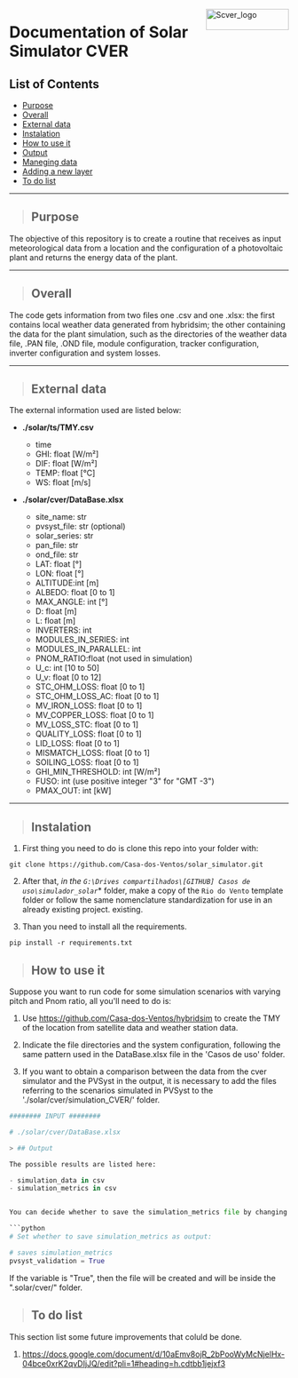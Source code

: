 <p>
<img src="./simulador_solar/pictures/logo.png" alt="Scver_logo" style="float:right;width:149px;height:38px;">


# Documentation of Solar Simulator CVER

</p>

## List of Contents
  - [Purpose](#purpose)
  - [Overall](#overall)
  - [External data](#external-data)
  - [Instalation](#instalation)
  - [How to use it](#how-to-use-it)
  - [Output](#output)
  - [Maneging data](#maneging-data)
  - [Adding a new layer](#adding-a-new-layer)
  - [To do list](#to-do-list)


---

> ## Purpose

The objective of this repository is to create a routine that receives as input meteorological data from a location and the configuration of a photovoltaic plant and returns the energy data of the plant.

---

> ## Overall

The code gets information from two files one .csv and one .xlsx: the first contains local weather data generated from hybridsim; the other containing the data for the plant simulation, such as the directories of the weather data file, .PAN file, .OND file, module configuration, tracker configuration, inverter configuration and system losses.
 
 
 ---

> ## External data

The external information used are listed below:

<p id = external-data-table >

- **./solar/ts/TMY.csv**
  - time
  - GHI: float [W/m²]
  - DIF: float [W/m²]
  - TEMP: float [°C]
  - WS: float [m/s] 


- **./solar/cver/DataBase.xlsx**
    - site_name: str
    - pvsyst_file: str (optional)
    - solar_series: str
    - pan_file: str
    - ond_file: str
    - LAT: float [°]
    - LON: float [°]
    - ALTITUDE:int [m]
    - ALBEDO: float [0 to 1]
    - MAX_ANGLE: int [°]
    - D: float [m]
    - L: float [m]
    - INVERTERS: int
    - MODULES_IN_SERIES: int
    - MODULES_IN_PARALLEL: int
    - PNOM_RATIO:float (not used in simulation)
    - U_c: int [10 to 50]
    - U_v: float [0 to 12]
    - STC_OHM_LOSS: float [0 to 1]
    - STC_OHM_LOSS_AC: float [0 to 1] 
    - MV_IRON_LOSS: float [0 to 1] 
    - MV_COPPER_LOSS: float [0 to 1] 
    - MV_LOSS_STC: float [0 to 1] 
    - QUALITY_LOSS: float [0 to 1] 
    - LID_LOSS: float [0 to 1] 
    - MISMATCH_LOSS: float [0 to 1] 
    - SOILING_LOSS: float [0 to 1] 
    - GHI_MIN_THRESHOLD: int [W/m²]
    - FUSO: int (use positive integer "3" for "GMT -3")
    - PMAX_OUT: int [kW]

</p>

---

> ## Instalation
1. First thing you need to do is clone this repo into your folder with:

````
git clone https://github.com/Casa-dos-Ventos/solar_simulator.git
````

2. After that, *in the `G:\Drives compartilhados\[GITHUB] Casos de uso\simulador_solar`** folder, make a copy of the `Rio do Vento` template folder or follow the same nomenclature standardization for use in an already existing project. existing.

3. Than you need to install all the requirements.

````
pip install -r requirements.txt
````

> ## How to use it
Suppose you want to run code for some simulation scenarios with varying pitch and Pnom ratio, all you'll need to do is:

1. Use https://github.com/Casa-dos-Ventos/hybridsim to create the TMY of the location from satellite data and weather station data.

2. Indicate the file directories and the system configuration, following the same pattern used in the DataBase.xlsx file in the 'Casos de uso' folder.

3. If you want to obtain a comparison between the data from the cver simulator and the PVSyst in the output, it is necessary to add the files referring to the scenarios simulated in PVSyst to the './solar/cver/simulation_CVER/' folder.

``` python
######## INPUT ######## 

# ./solar/cver/DataBase.xlsx

> ## Output

The possible results are listed here:

- simulation_data in csv
- simulation_metrics in csv


You can decide whether to save the simulation_metrics file by changing this variable of the "simulation" function:

```python
# Set whether to save simulation_metrics as output:

# saves simulation_metrics
pvsyst_validation = True 
```

If the variable is "True", then the file will be created and will be inside the ".solar/cver/" folder. 

> ## To do list

This section list some future improvements that coluld be done.

1. https://docs.google.com/document/d/10aEmv8ojR_2bPooWyMcNjelHx-04bce0xrK2qvDIjJQ/edit?pli=1#heading=h.cdtbb1jejxf3